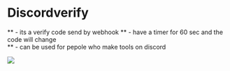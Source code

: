 # Discordverify
 ** - its a verify code send by webhook 
 ** -  have a timer for 60 sec and the code will change  
 ** - can be used for pepole who make tools on discord 
 
 
 
![](https://raw.githubusercontent.com/ALM7SHSH/Discordverify/main/20210916-131855.gif)
